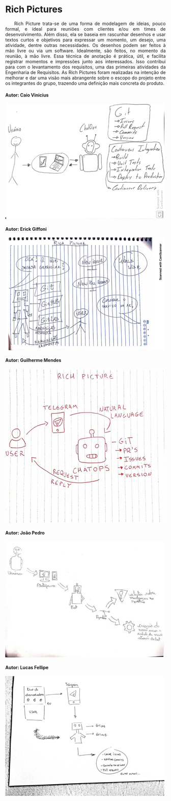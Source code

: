 # Rich Pictures

<p style="text-align:justify">&emsp;&emsp;Rich Picture trata-se de uma forma de modelagem de ideias, pouco formal, e
ideal para reuniões com clientes e/ou em times de desenvolvimento. Além disso, ela se baseia em rascunhar desenhos e usar textos curtos e objetivos
para expressar um momento, um desejo, uma atividade, dentre
outras necessidades.
Os desenhos podem ser feitos à mão livre ou via um software.
Idealmente, são feitos, no momento da reunião, à mão livre.
Essa técnica de anotação é prática, útil, e facilita registrar momentos
e impressões junto aos interessados.
Isso contribui para com o levantamento dos requisitos, uma das
  primeiras atividades da Engenharia de Requisitos. As Rich Pictures foram realizadas na intenção de melhorar e dar uma visão mais abrangente sobre o escopo do projeto entre os integrantes do grupo, trazendo uma definição mais concreta do produto.</p>



#### Autor: Caio Vinicius 

![rich picture caio](../assets/img/product/rich_pictures/caio_picture.png)

#### Autor: Erick Giffoni

![rich picture erick](../assets/img/product/rich_pictures/erick_picture.png)

#### Autor: Guilherme Mendes 

![rich picture guilherme](../assets/img/product/rich_pictures/guilherme_picture.png)

#### Autor: João Pedro

![rich picture joao pedro](../assets/img/product/rich_pictures/joao_picture.png)

#### Autor: Lucas Fellipe

![rich picture lucas](../assets/img/product/rich_pictures/lucas_picture.png)